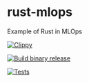 # rust-mlops
Example of Rust in MLOps

[![Clippy](https://github.com/github-cloudlabsuser-893/rust-mlops/actions/workflows/lint.yml/badge.svg)](https://github.com/github-cloudlabsuser-893/rust-mlops/actions/workflows/lint.yml)

[![Build binary release](https://github.com/github-cloudlabsuser-893/rust-mlops/actions/workflows/release.yml/badge.svg)](https://github.com/github-cloudlabsuser-893/rust-mlops/actions/workflows/release.yml)

[![Tests](https://github.com/github-cloudlabsuser-893/rust-mlops/actions/workflows/tests.yml/badge.svg)](https://github.com/github-cloudlabsuser-893/rust-mlops/actions/workflows/tests.yml)



